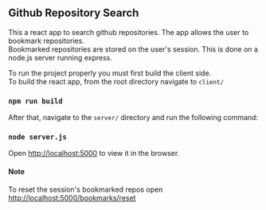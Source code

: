 
## Github Repository Search
This a react app to search github repositories. The app allows the user to bookmark repositories.<br>
Bookmarked repositories are stored on the user's session. This is done on a node.js server running express.

To run the project properly you must first build the client side.<br>
To build the react app, from the root directory navigate to `client/` 
### `npm run build`

After that, navigate to the `server/` directory and run the following command:
### `node server.js`

Open [http://localhost:5000](http://localhost:5000) to view it in the browser.

#### Note
To reset the session's bookmarked repos open [http://localhost:5000/bookmarks/reset](http://localhost:5000/bookmarks/reset)
